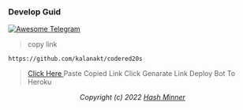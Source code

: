 ### Develop Guid

[![Awesome Telegram](https://cdn.jsdelivr.net/gh/kalanakt/awesome-telegram@24ddbd85dde88890615abc707517e1f2ab33b493/assets/Awesome%20Telegram.svg)](https://github.com/kalanakt/awesome-telegram "Awesome Telegram")

> copy link 
```
https://github.com/kalanakt/codered20s
```
> [ Click Here ](https://kalanakt.github.io/ToHeroku/app/)
> Paste Copied Link
> Click Genarate Link
> Deploy Bot To Heroku

<div align="center">
    <em>
    Copyright (c) 2022 <a href="https://github.com/kalanakt"> Hash Minner </a>
    </em>
</div>